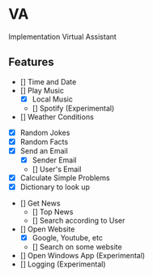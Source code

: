# VA
 Implementation Virtual Assistant
 
## Features
- [] Time and Date
- [] Play Music
  - [x] Local Music
  - [] Spotify (Experimental)
- [] Weather Conditions
- [x] Random Jokes
- [x] Random Facts
- [x] Send an Email
  - [x] Sender Email
  - [] User's Email
- [x] Calculate Simple Problems
- [x] Dictionary to look up
- [] Get News
  - [] Top News
  - [] Search according to User
- [] Open Website
  - [x] Google, Youtube, etc
  - [] Search on some website
- [] Open Windows App (Experimental)
- [] Logging (Experimental)